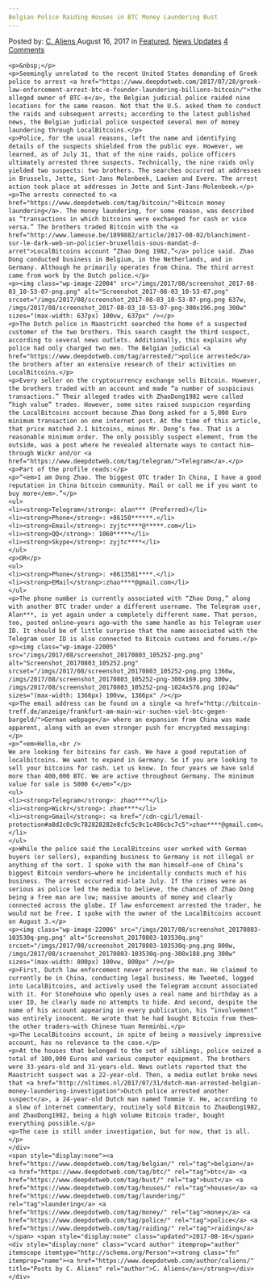 ```yaml
---
Belgian Police Raiding Houses in BTC Money Laundering Bust
---
```

<article class="post-listing post-21993 post type-post status-publish format-standard has-post-thumbnail hentry  tag-belgian tag-bust tag-houses tag-laundering tag-money tag-police tag-raiding">
    <div class="post-inner">
        <span>Posted by: <a href="https://www.deepdotweb.com/author/caliens/" title="">C. Aliens </a></span>
    <span>August 16, 2017</span>
    <span>in <a href="https://www.deepdotweb.com/category/deepdot-news/" rel="category tag">Featured</a>, <a href="https://www.deepdotweb.com/category/news-updates/" rel="category tag">News Updates</a></span>
    <span><a href="https://www.deepdotweb.com/2017/08/16/belgian-police-raiding-houses-btc-money-laundering-bust/#comments">4 Comments</a></span>
    </p>
    <div class="clear"></div>
    
    <p>&nbsp;</p>
    <p>Seemingly unrelated to the recent United States demanding of Greek police to arrest <a href="https://www.deepdotweb.com/2017/07/28/greek-law-enforcement-arrest-btc-e-founder-laundering-billions-bitcoin/">the alleged owner of BTC-e</a>, the Belgian judicial police raided nine locations for the same reason. Not that the U.S. asked them to conduct the raids and subsequent arrests; according to the latest published news, the Belgian judicial police suspected several men of money laundering through LocalBitcoins.</p>
    <p>Police, for the usual reasons, left the name and identifying details of the suspects shielded from the public eye. However, we learned, as of July 31, that of the nine raids, police officers ultimately arrested three suspects. Technically, the nine raids only yielded two suspects: two brothers. The searches occurred at addresses in Brussels, Jette, Sint-Jans Molenbeek, Laeken and Evere. The arrest action took place at addresses in Jette and Sint-Jans-Molenbeek.</p>
    <p>The arrests connected to <a href="https://www.deepdotweb.com/tag/bitcoin/">Bitcoin money laundering</a>. The money laundering, for some reason, was described as “transactions in which bitcoins were exchanged for cash or vice versa.” The brothers traded Bitcoin with the <a href="http://www.lameuse.be/1899882/article/2017-08-02/blanchiment-sur-le-dark-web-un-policier-bruxellois-sous-mandat-d-arret">LocalBitcoins account “Zhao Dong 1982,”</a> police said. Zhao Dong conducted business in Belgium, in the Netherlands, and in Germany. Although he primarily operates from China. The third arrest came from work by the Dutch police.</p>
    <p><img class="wp-image-22004" src="/imgs/2017/08/screenshot_2017-08-03_10-53-07-png.png" alt="Screenshot_2017-08-03_10-53-07.png" srcset="/imgs/2017/08/screenshot_2017-08-03_10-53-07-png.png 637w, /imgs/2017/08/screenshot_2017-08-03_10-53-07-png-300x196.png 300w" sizes="(max-width: 637px) 100vw, 637px" /></p>
    <p>The Dutch police in Maastricht searched the home of a suspected customer of the two brothers. This search caught the third suspect, according to several news outlets. Additionally, this explains why police had only charged two men. The Belgian judicial <a href="https://www.deepdotweb.com/tag/arrested/">police arrested</a> the brothers after an extensive research of their activities on LocalBitcoins.</p>
    <p>Every seller on the cryptocurrency exchange sells Bitcoin. However, the brothers traded with an account and made “a number of suspicious transactions.” Their alleged trades with ZhaoDong1982 were called “high value” trades. However, some sites raised suspicion regarding the LocalBitcoins account because Zhao Dong asked for a 5,000 Euro minimum transaction on one internet post. At the time of this article, that price matched 2.1 bitcoins, minus Mr. Dong’s fee. That is a reasonable minimum order. The only possibly suspect element, from the outside, was a post where he revealed alternate ways to contact him—through Wickr and/or <a href="https://www.deepdotweb.com/tag/telegram/">Telegram</a>.</p>
    <p>Part of the profile reads:</p>
    <p>“<em>I am Dong Zhao. The biggest OTC trader In China, I have a good reputation in China bitcoin community. Mail or call me if you want to buy more</em>.”</p>
    <ul>
    <li><strong>Telegram</strong>: alan*** (Preferred)</li>
    <li><strong>Phone</strong>: +86150******.</li>
    <li><strong>Email</strong>: zyjtc****@*****.com</li>
    <li><strong>QQ</strong>: 1060*****</li>
    <li><strong>Skype</strong>: zyjtc****</li>
    </ul>
    <p>OR</p>
    <ul>
    <li><strong>Phone</strong>: +8613581****.</li>
    <li><strong>EMail</strong>:zhao****@gmail.com</li>
    </ul>
    <p>The phone number is currently associated with “Zhao Dong,” along with another BTC trader under a different username. The Telegram user, Alan***, is yet again under a completely different name. That person, too, posted online—years ago—with the same handle as his Telegram user ID. It should be of little surprise that the name associated with the Telegram user ID is also connected to Bitcoin customs and forums.</p>
    <p><img class="wp-image-22005" src="/imgs/2017/08/screenshot_20170803_105252-png.png" alt="Screenshot_20170803_105252.png" srcset="/imgs/2017/08/screenshot_20170803_105252-png.png 1366w, /imgs/2017/08/screenshot_20170803_105252-png-300x169.png 300w, /imgs/2017/08/screenshot_20170803_105252-png-1024x576.png 1024w" sizes="(max-width: 1366px) 100vw, 1366px" /></p>
    <p>The email address can be found on a single <a href="http://bitcoin-treff.de/anzeige/frankfurt-am-main-wir-suchen-viel-btc-gegen-bargeld/">German webpage</a> where an expansion from China was made apparent, along with an even stronger push for encrypted messaging:</p>
    <p>“<em>Hello,<br />
    We are looking for bitcoins for cash. We have a good reputation of localbitcoins. We want to expand in Germany. So if you are looking to sell your bitcoins for cash. Let us know. In four years we have sold more than 400,000 BTC. We are active throughout Germany. The minimum value for sale is 5000 €</em>”</p>
    <ul>
    <li><strong>Telegram</strong>: zhao****</li>
    <li><strong>Wickr</strong>: zhao****</li>
    <li><strong>Gmail</strong>: <a href="/cdn-cgi/l/email-protection#a8d2c0c9c782828282e8cfc5c9c1c486cbc7c5">zhao****@gmail.com</a></li>
    </ul>
    <p>While the police said the LocalBitcoins user worked with German buyers (or sellers), expanding business to Germany is not illegal or anything of the sort. I spoke with the man himself—one of China’s biggest Bitcoin vendors—where he incidentally conducts much of his business. The arrest occurred mid-late July. If the crimes were as serious as police led the media to believe, the chances of Zhao Dong being a free man are low; massive amounts of money and clearly connected across the globe. If law enforcement arrested the trader, he would not be free. I spoke with the owner of the LocalBitcoins account on August 3.</p>
    <p><img class="wp-image-22006" src="/imgs/2017/08/screenshot_20170803-103530q-png.png" alt="Screenshot_20170803-103530q.png" srcset="/imgs/2017/08/screenshot_20170803-103530q-png.png 800w, /imgs/2017/08/screenshot_20170803-103530q-png-300x188.png 300w" sizes="(max-width: 800px) 100vw, 800px" /></p>
    <p>First, Dutch law enforcement never arrested the man. He claimed to currently be in China, conducting legal business. He Tweeted, logged into LocalBitcoins, and actively used the Telegram account associated with it. For Stonehouse who openly uses a real name and birthday as a user ID, he clearly made no attempts to hide. And second, despite the name of his account appearing in every publication, his “involvement” was entirely innocent. He wrote that he had bought Bitcoin from them—the other traders—with Chinese Yuan Renminbi.</p>
    <p>The LocalBitcoins account, in spite of being a massively impressive account, has no relevance to the case.</p>
    <p>At the houses that belonged to the set of siblings, police seized a total of 100,000 Euros and various computer equipment. The brothers were 33-years-old and 31-years-old. News outlets reported that the Maastricht suspect was a 22-year-old. Then, a media outlet broke news that <a href="http://nltimes.nl/2017/07/31/dutch-man-arrested-belgian-money-laundering-investigation">Dutch police arrested another suspect</a>, a 24-year-old Dutch man named Tommie V. He, according to a slew of internet commentary, routinely sold Bitcoin to ZhaoDong1982, and ZhaoDong1982, being a high volume Bitcoin trader, bought everything possible.</p>
    <p>The case is still under investigation, but for now, that is all.</p>
    </div>
    <span style="display:none"><a href="https://www.deepdotweb.com/tag/belgian/" rel="tag">belgian</a> <a href="https://www.deepdotweb.com/tag/btc/" rel="tag">btc</a> <a href="https://www.deepdotweb.com/tag/bust/" rel="tag">bust</a> <a href="https://www.deepdotweb.com/tag/houses/" rel="tag">houses</a> <a href="https://www.deepdotweb.com/tag/laundering/" rel="tag">laundering</a> <a href="https://www.deepdotweb.com/tag/money/" rel="tag">money</a> <a href="https://www.deepdotweb.com/tag/police/" rel="tag">police</a> <a href="https://www.deepdotweb.com/tag/raiding/" rel="tag">raiding</a></span> <span style="display:none" class="updated">2017-08-16</span>
    <div style="display:none" class="vcard author" itemprop="author" itemscope itemtype="http://schema.org/Person"><strong class="fn" itemprop="name"><a href="https://www.deepdotweb.com/author/caliens/" title="Posts by C. Aliens" rel="author">C. Aliens</a></strong></div>
    </div>
</article>

